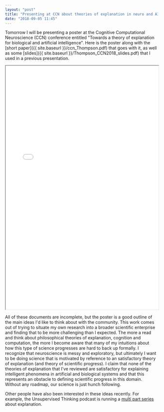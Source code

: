 ```yaml
---
layout: "post"
title: "Presenting at CCN about theories of explanation in neuro and AI"
date: "2018-09-05 11:45"
---
```

Tomorrow I will be presenting a poster at the Cognitive Computational Neuroscience (CCN) conference entitled "Towards a theory of explanation for biological and artificial intelligence". Here is the poster along with the [short paper]({{ site.baseurl }}/ccn_Thompson.pdf) that goes with it, as well as some [slides]({{ site.baseurl }}/Thompson_CCN2018_slides.pdf) that I used in a previous presentation.
<iframe src={{ site.baseurl }}"/pdfs/Thompson_CCN2018_poster.pdf" width="100%" height="800"></iframe>

All of these documents are incomplete, but the poster is a good outline of the main ideas I'd like to think about with the community. This work comes out of trying to situate my own research into a broader scientific enterprise and finding that to be more challenging than I expected. The more a read and think about philosophical theories of explanation, cognition and computation, the more I become aware that many of my intuitions about how this type of science progresses are hard to back up formally. I recognize that neuroscience is messy and exploratory, but ultimately I want to be doing science that is motivated by reference to an satisfactory theory of explanation (and theory of scientific progress). I claim that none of the theories of explanation that I've reviewed are satisfactory for explaining intelligent phenomena in artificial and biological systems and that this represents an obstacle to defining scientific progress in this domain. Without any roadmap, our science is just hunch following.

Other people have also been interested in these ideas recently. For example, the Unsupervised Thinking podcast is running a [multi part series](http://unsupervisedthinkingpodcast.blogspot.com/2018/08/episode-36-what-is-explanation-part-1.html) about explanation.
